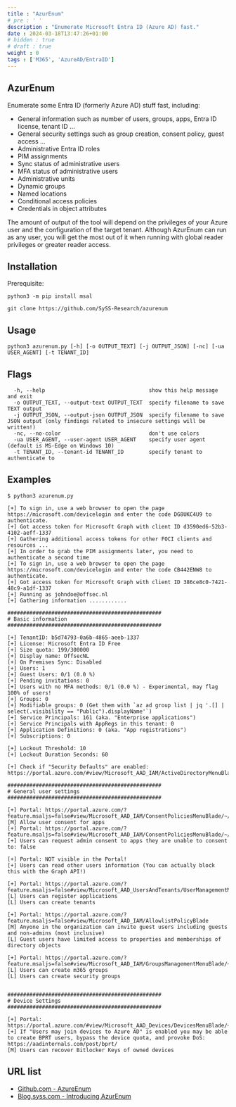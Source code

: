 ```yaml
---
title : "AzurEnum"
# pre : ' '
description : "Enumerate Microsoft Entra ID (Azure AD) fast."
date : 2024-03-18T13:47:26+01:00
# hidden : true
# draft : true
weight : 0
tags : ['M365', 'AzureAD/EntraID']
---
```


## AzurEnum

Enumerate some Entra ID (formerly Azure AD) stuff fast, including:

- General information such as number of users, groups, apps, Entra ID license, tenant ID ...
- General security settings such as group creation, consent policy, guest access ...
- Administrative Entra ID roles
- PIM assignments
- Sync status of administrative users
- MFA status of administrative users
- Administrative units
- Dynamic groups
- Named locations
- Conditional access policies
- Credentials in object attributes

The amount of output of the tool will depend on the privileges of your Azure user and the configuration of the target tenant. Although AzurEnum can run as any user, you will get the most out of it when running with global reader privileges or greater reader access.

## Installation

Prerequisite:

```plain
python3 -m pip install msal
```

```plain
git clone https://github.com/SySS-Research/azurenum
```

## Usage

```plain
python3 azurenum.py [-h] [-o OUTPUT_TEXT] [-j OUTPUT_JSON] [-nc] [-ua USER_AGENT] [-t TENANT_ID]
```

## Flags

```plain
  -h, --help                                 show this help message and exit
  -o OUTPUT_TEXT, --output-text OUTPUT_TEXT  specify filename to save TEXT output
  -j OUTPUT_JSON, --output-json OUTPUT_JSON  specify filename to save JSON output (only findings related to insecure settings will be written!)
  -nc, --no-color                            don't use colors
  -ua USER_AGENT, --user-agent USER_AGENT    specify user agent (default is MS-Edge on Windows 10)
  -t TENANT_ID, --tenant-id TENANT_ID        specify tenant to authenticate to
```

## Examples

```plain
$ python3 azurenum.py   
        
[+] To sign in, use a web browser to open the page https://microsoft.com/devicelogin and enter the code DG8UKC4U9 to authenticate.
[+] Got access token for Microsoft Graph with client ID d3590ed6-52b3-4102-aeff-1337
[+] Gathering additional access tokens for other FOCI clients and resources ...
[+] In order to grab the PIM assignments later, you need to authenticate a second time
[+] To sign in, use a web browser to open the page https://microsoft.com/devicelogin and enter the code CB442ENW8 to authenticate.
[+] Got access token for Microsoft Graph with client ID 386ce8c0-7421-48c9-a1df-1337
[+] Running as johndoe@offsec.nl
[+] Gathering information ............

#################################################
# Basic information
#################################################

[+] TenantID: b5d74793-0a6b-4865-aeeb-1337
[+] License: Microsoft Entra ID Free
[+] Size quota: 199/300000
[+] Display name: OffsecNL
[+] On Premises Sync: Disabled
[+] Users: 1
[+] Guest Users: 0/1 (0.0 %)
[+] Pending invitations: 0
[+] Users with no MFA methods: 0/1 (0.0 %) - Experimental, may flag 100% of users!
[+] Groups: 0
[+] Modifiable groups: 0 (Get them with `az ad group list | jq '.[] | select(.visibility == "Public").displayName'`)
[+] Service Principals: 161 (aka. "Enterprise applications")
[+] Service Principals with AppRegs in this tenant: 0
[+] Application Definitions: 0 (aka. "App registrations")
[+] Subscriptions: 0

[+] Lockout Threshold: 10
[+] Lockout Duration Seconds: 60

[+] Check if "Security Defaults" are enabled: https://portal.azure.com/#view/Microsoft_AAD_IAM/ActiveDirectoryMenuBlade/~/Properties

#################################################
# General user settings
#################################################

[+] Portal: https://portal.azure.com/?feature.msaljs=false#view/Microsoft_AAD_IAM/ConsentPoliciesMenuBlade/~/UserSettings
[M] Allow user consent for apps
[+] Portal: https://portal.azure.com/?feature.msaljs=false#view/Microsoft_AAD_IAM/ConsentPoliciesMenuBlade/~/AdminConsentSettings
[+] Users can request admin consent to apps they are unable to consent to: false

[+] Portal: NOT visible in the Portal!
[+] Users can read other users information (You can actually block this with the Graph API!)

[+] Portal: https://portal.azure.com/?feature.msaljs=false#view/Microsoft_AAD_UsersAndTenants/UserManagementMenuBlade/~/UserSettings
[L] Users can register applications
[L] Users can create tenants

[+] Portal: https://portal.azure.com/?feature.msaljs=false#view/Microsoft_AAD_IAM/AllowlistPolicyBlade
[M] Anyone in the organization can invite guest users including guests and non-admins (most inclusive)
[L] Guest users have limited access to properties and memberships of directory objects

[+] Portal: https://portal.azure.com/?feature.msaljs=false#view/Microsoft_AAD_IAM/GroupsManagementMenuBlade/~/General
[L] Users can create m365 groups
[L] Users can create security groups


#################################################
# Device Settings
#################################################

[+] Portal: https://portal.azure.com/#view/Microsoft_AAD_Devices/DevicesMenuBlade/~/DeviceSettings/menuId~/null
[+] If "Users may join devices to Azure AD" is enabled you may be able to create BPRT users, bypass the device quota, and provoke DoS: https://aadinternals.com/post/bprt/
[M] Users can recover Bitlocker Keys of owned devices
```

## URL list

- [Github.com - AzureEnum](https://github.com/SySS-Research/azurenum)
- [Blog.syss.com - Introducing AzurEnum](https://blog.syss.com/posts/introducing-azurenum)
